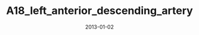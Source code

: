 ---
title: A18_left_anterior_descending_artery
image: https://www.cycif.org/assets/img/rashid-2019-heart/A18_left_anterior_descending_artery.jpg
date: '2013-01-02'
minerva_link: https://www.cycif.org/data/rashid-2019-heart/osd-A18_left_anterior_descending_artery.html
info_link: https://www.cycif.org/data/rashid-2019-heart/index.html
show_page_link: false
---